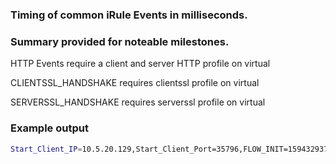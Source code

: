 ### Timing of common iRule Events in milliseconds. 
### Summary provided for noteable milestones. 
 
 HTTP Events require a client and server HTTP profile on virtual
 
 CLIENTSSL_HANDSHAKE requires clientssl profile on virtual
 
 SERVERSSL_HANDSHAKE requires serverssl profile on virtual 
 
### Example output
```bash
Start_Client_IP=10.5.20.129,Start_Client_Port=35796,FLOW_INIT=1594329373297,CLIENT_ACCEPTED_START=1594329373297,CLIENT_ACCEPT_DONE=1594329373297,HTTP_REQUEST_START=1594329373297,HTTP_REQUEST_DONE=1594329373297,ASM_REQUEST_DONE=0,LB_SELECTED=1594329373297,LB_FAILED=0,LB_QUEUED=0,LB_POOL_MEMBER=10.5.5.20,LB_FAILED_IP=0,HTTP_REQUEST_SEND=1594329373297,HTTP_REQUEST_RELEASE=1594329373297,SERVER_CONNECTED=0,HTTP_RESPONSE_START=1594329373298,HTTP_RESPONSE_DONE=1594329373298,HTTP_RESPONSE_RELEASE=1594329373298,SERVER_CLOSED=0,CLIENT_CLOSED=1594329373299,Time_spent_in_Client_3WHS=0,Time_spent_in_All_Modules=0,Time_spent_in_Server_3WHS=-1594329373297,Total_Server_Lifetime=0,Total_Client_lifetime=2
```
